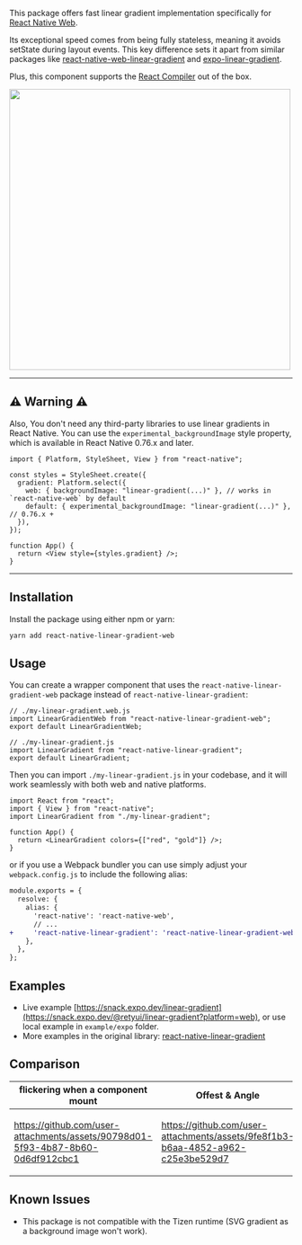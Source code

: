 This package offers fast linear gradient implementation specifically for [React Native Web](https://www.npmjs.com/package/react-native-web).

Its exceptional speed comes from being fully stateless, meaning it avoids setState during layout events. This key difference sets it apart from similar packages like [react-native-web-linear-gradient](https://github.com/react-native-web-community/react-native-web-linear-gradient/blob/2d8db660960de6b1e39f77df4269d12bd3e9aaa0/src/index.js#L26-L29) and [expo-linear-gradient](https://github.com/expo/expo/blob/a469bf63617d00fcc9a8ffd6c50a484e66e777c8/packages/expo-linear-gradient/src/NativeLinearGradient.web.tsx#L37-L44).

Plus, this component supports the [React Compiler](https://react.dev/learn/react-compiler) out of the box.


<img width="500" src="https://github.com/user-attachments/assets/ce2ef237-7eb0-401d-a756-d1ea43df608b" />

---

## ⚠️ Warning ⚠️

Also, You don't need any third-party libraries to use linear gradients in React Native.
You can use the `experimental_backgroundImage` style property, which is available in React Native 0.76.x and later.

```tsx
import { Platform, StyleSheet, View } from "react-native";

const styles = StyleSheet.create({
  gradient: Platform.select({
    web: { backgroundImage: "linear-gradient(...)" }, // works in `react-native-web` by default
    default: { experimental_backgroundImage: "linear-gradient(...)" }, // 0.76.x +
  }),
});

function App() {
  return <View style={styles.gradient} />;
}
```

---

## Installation

Install the package using either npm or yarn:

```bash
yarn add react-native-linear-gradient-web
```

## Usage

You can create a wrapper component that uses the `react-native-linear-gradient-web` package instead of `react-native-linear-gradient`:

```tsx
// ./my-linear-gradient.web.js
import LinearGradientWeb from "react-native-linear-gradient-web";
export default LinearGradientWeb;

// ./my-linear-gradient.js
import LinearGradient from "react-native-linear-gradient";
export default LinearGradient;
```

Then you can import `./my-linear-gradient.js` in your codebase, and it will work seamlessly with both web and native platforms.

```tsx
import React from "react";
import { View } from "react-native";
import LinearGradient from "./my-linear-gradient";

function App() {
  return <LinearGradient colors={["red", "gold"]} />;
}
```


or if you use a Webpack bundler you can use simply adjust your `webpack.config.js` to include the following alias:

```diff
module.exports = {
  resolve: {
    alias: {
      'react-native': 'react-native-web',
      // ...
+     'react-native-linear-gradient': 'react-native-linear-gradient-web',
    },
  },
};
```

## Examples

- Live example [https://snack.expo.dev/linear-gradient](https://snack.expo.dev/@retyui/linear-gradient?platform=web), or use local example in `example/expo` folder.
- More examples in the original library: [react-native-linear-gradient](https://github.com/react-native-linear-gradient/react-native-linear-gradient)


## Comparison

<table>
<thead>
<tr>
<th>flickering when a component mount</th>
<th>Offest & Angle</th>
</tr>
</thead>
<tbody>
<tr>
<td>

https://github.com/user-attachments/assets/90798d01-5f93-4b87-8b60-0d6df912cbc1

</td>
<td>

https://github.com/user-attachments/assets/9fe8f1b3-b6aa-4852-a962-c25e3be529d7

</td>
</tr>
</tbody>
</table>

## Known Issues

- This package is not compatible with the Tizen runtime (SVG gradient as a background image won't work).
